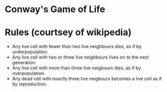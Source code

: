# Conway's Game of Life 

# Rules (courtsey of wikipedia)

* Any live cell with fewer than two live neighbours dies, as if by underpopulation.
* Any live cell with two or three live neighbours lives on to the next generation.
* Any live cell with more than three live neigbours dies, as if by overpopulation.
* Any dead cell with exactly three live neigbours becomes a live cell as if by reproduction. 
